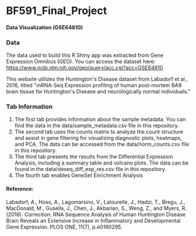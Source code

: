 # BF591_Final_Project

#### Data Visualization (GSE64810)

### Data

The data used to build this R Shiny app was extracted from Gene Expression Omnibus (GEO). You can access the dataset here: https://www.ncbi.nlm.nih.gov/geo/query/acc.cgi?acc=GSE64810

This website utilizes the Huntington's Disease dataset from Labadorf et al., 2016, titled "mRNA-Seq Expression profiling of human post-mortem BA9 brain tissue for Huntington's Disease and neurologically normal individuals."

### Tab Information

1. The first tab provides information about the sample metadata. You can find the data in the data/sample_metadata.csv file in this repository.
2. The second tab uses the counts matrix to analyze the count structure and assist in gene filtering for visualizing diagnostic plots, heatmaps, and PCA. The data can be accessed from the data/norm_counts.csv file in this repository.
3. The third tab presents the results from the Differential Expression Analysis, including a summary table and volcano plots. The data can be found in the data/deseq_diff_exp_res.csv file in this repository.
4. The fourth tab enables GeneSet Enrichment Analysis

#### Reference: 

Labadorf, A., Hoss, A., Lagomarsino, V., Latourelle, J., Hadzi, T., Bregu, J., MacDonald, M., Gusella, J., Chen, J., Akbarian, S., Weng, Z., and Myers, R. (2016). Correction: RNA Sequence Analysis of Human Huntington Disease Brain Reveals an Extensive Increase in Inflammatory and Developmental Gene Expression. PLOS ONE, 11(7), p.e0160295.
